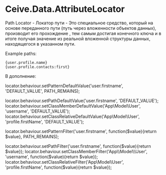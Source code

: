 Ceive.Data.AttributeLocator
===========================
Path Locator - Локатор пути - Это специальное средство, который на основе переданного пути
(путь через вложенности объектов данных), производит его прохождение , тем самым достигая конечного ключа
и в итоге получая значение из реальной вложенной структуры данных,  находящегося в указанном пути.



Example paths:

    {user.profile.name}
    {user.profile.contacts:first}

В дополнение:


locator.behaviour.setPatternDefaultValue('user.firstname', 'DEFAULT_VALUE', PATH_REMAINS);

locator.behaviour.setPathDefaultValue('user.firstname', 'DEFAULT_VALUE');
locator.behaviour.setClassMemberDefaultValue('App\\Model\\User', 'username', 'DEFAULT_VALUE');
locator.behaviour.setClassRelativeDefaultValue('App\\Model\\User', 'profile.firstName', 'DEFAULT_VALUE');



locator.behaviour.setPatternFilter('user.firstname', function($value){return $value}, PATH_REMAINS);

locator.behaviour.setPathFilter('user.firstname', function($value){return $value});
locator.behaviour.setClassMemberFilter('App\\Model\\User', 'username', function($value){return $value});
locator.behaviour.setClassRelativeFilter('App\\Model\\User', 'profile.firstName', function($value){return $value});